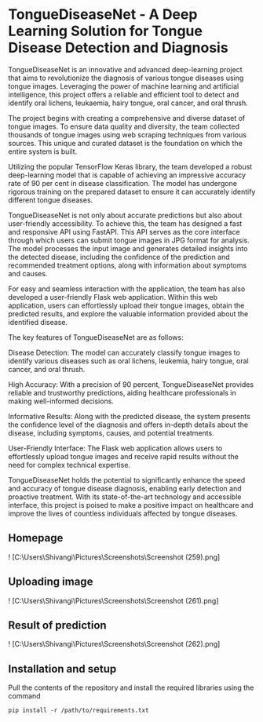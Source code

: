 # TongueDiseaseNet - A Deep Learning Solution for Tongue Disease Detection and Diagnosis

TongueDiseaseNet is an innovative and advanced deep-learning project that aims to revolutionize the diagnosis of various tongue diseases using tongue images. Leveraging the power of machine learning and artificial intelligence, this project offers a reliable and efficient tool to detect and identify oral lichens, leukaemia, hairy tongue, oral cancer, and oral thrush.

The project begins with creating a comprehensive and diverse dataset of tongue images. To ensure data quality and diversity, the team collected thousands of tongue images using web scraping techniques from various sources. This unique and curated dataset is the foundation on which the entire system is built.

Utilizing the popular TensorFlow Keras library, the team developed a robust deep-learning model that is capable of achieving an impressive accuracy rate of 90 per cent in disease classification. The model has undergone rigorous training on the prepared dataset to ensure it can accurately identify different tongue diseases.

TongueDiseaseNet is not only about accurate predictions but also about user-friendly accessibility. To achieve this, the team has designed a fast and responsive API using FastAPI. This API serves as the core interface through which users can submit tongue images in JPG format for analysis. The model processes the input image and generates detailed insights into the detected disease, including the confidence of the prediction and recommended treatment options, along with information about symptoms and causes.

For easy and seamless interaction with the application, the team has also developed a user-friendly Flask web application. Within this web application, users can effortlessly upload their tongue images, obtain the predicted results, and explore the valuable information provided about the identified disease.

The key features of TongueDiseaseNet are as follows:

Disease Detection: The model can accurately classify tongue images to identify various diseases such as oral lichens, leukemia, hairy tongue, oral cancer, and oral thrush.

High Accuracy: With a precision of 90 percent, TongueDiseaseNet provides reliable and trustworthy predictions, aiding healthcare professionals in making well-informed decisions.

Informative Results: Along with the predicted disease, the system presents the confidence level of the diagnosis and offers in-depth details about the disease, including symptoms, causes, and potential treatments.

User-Friendly Interface: The Flask web application allows users to effortlessly upload tongue images and receive rapid results without the need for complex technical expertise.

TongueDiseaseNet holds the potential to significantly enhance the speed and accuracy of tongue disease diagnosis, enabling early detection and proactive treatment. With its state-of-the-art technology and accessible interface, this project is poised to make a positive impact on healthcare and improve the lives of countless individuals affected by tongue diseases.

## Homepage
! [C:\Users\Shivangi\Pictures\Screenshots\Screenshot (259).png]

## Uploading image
! [C:\Users\Shivangi\Pictures\Screenshots\Screenshot (261).png]

## Result of prediction
! [C:\Users\Shivangi\Pictures\Screenshots\Screenshot (262).png]

## Installation and setup
Pull the contents of the repository and install the required libraries using the command 
```
pip install -r /path/to/requirements.txt
```


